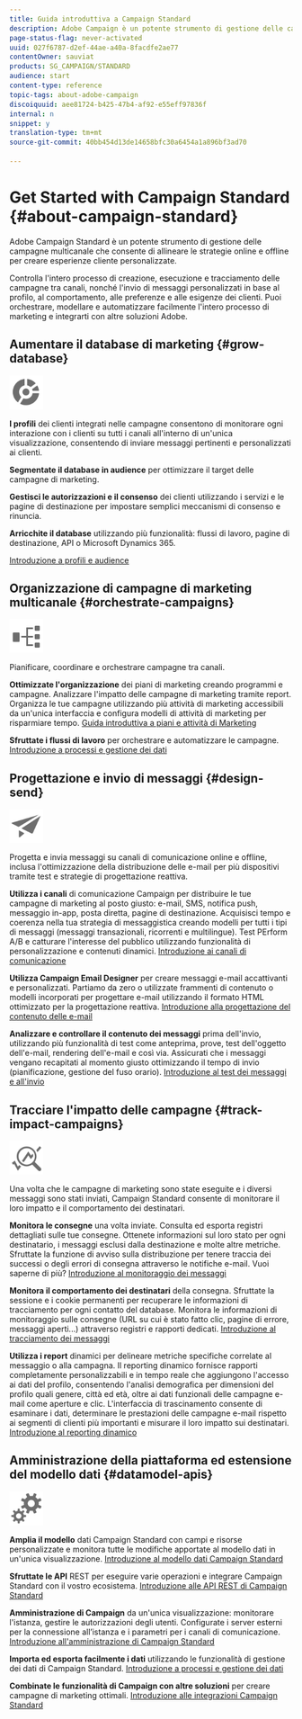 ```yaml
---
title: Guida introduttiva a Campaign Standard
description: Adobe Campaign è un potente strumento di gestione delle campagne multicanale che ti consente di allineare le tue strategie online e offline per creare esperienze cliente personalizzate.
page-status-flag: never-activated
uuid: 027f6787-d2ef-44ae-a40a-8facdfe2ae77
contentOwner: sauviat
products: SG_CAMPAIGN/STANDARD
audience: start
content-type: reference
topic-tags: about-adobe-campaign
discoiquuid: aee81724-b425-47b4-af92-e55eff97836f
internal: n
snippet: y
translation-type: tm+mt
source-git-commit: 40bb454d13de14658bfc30a6454a1a896bf3ad70

---
```



# Get Started with Campaign Standard {#about-campaign-standard}

Adobe Campaign Standard è un potente strumento di gestione delle campagne multicanale che consente di allineare le strategie online e offline per creare esperienze cliente personalizzate.

Controlla l&#39;intero processo di creazione, esecuzione e tracciamento delle campagne tra canali, nonché l&#39;invio di messaggi personalizzati in base al profilo, al comportamento, alle preferenze e alle esigenze dei clienti. Puoi orchestrare, modellare e automatizzare facilmente l&#39;intero processo di marketing e integrarti con altre soluzioni Adobe.

## Aumentare il database di marketing {#grow-database}

<img width="60px" alt="condizioni" src="assets/icon_segment.svg"/>

**I profili** dei clienti integrati nelle campagne consentono di monitorare ogni interazione con i clienti su tutti i canali all&#39;interno di un&#39;unica visualizzazione, consentendo di inviare messaggi pertinenti e personalizzati ai clienti.

**Segmentate il database in audience** per ottimizzare il target delle campagne di marketing.

**Gestisci le autorizzazioni e il consenso** dei clienti utilizzando i servizi e le pagine di destinazione per impostare semplici meccanismi di consenso e rinuncia.

**Arricchite il database** utilizzando più funzionalità: flussi di lavoro, pagine di destinazione, API o Microsoft Dynamics 365.

[Introduzione a profili e audience](../../audiences/using/get-started-profiles-and-audiences.md)

## Organizzazione di campagne di marketing multicanale {#orchestrate-campaigns}

<img width="60px" alt="condizioni" src="assets/icon_workflows.svg"/>

Pianificare, coordinare e orchestrare campagne tra canali.

**Ottimizzate l&#39;organizzazione** dei piani di marketing creando programmi e campagne. Analizzare l&#39;impatto delle campagne di marketing tramite report. Organizza le tue campagne utilizzando più attività di marketing accessibili da un&#39;unica interfaccia e configura modelli di attività di marketing per risparmiare tempo. [Guida introduttiva a piani e attività di Marketing](../../start/using/programs-and-campaigns.md)

**Sfruttate i flussi di lavoro** per orchestrare e automatizzare le campagne. [Introduzione a processi e gestione dei dati](../../automating/using/get-started-workflows.md)

## Progettazione e invio di messaggi {#design-send}

<img width="60px" alt="condizioni" src="assets/icon_send.svg"/>

Progetta e invia messaggi su canali di comunicazione online e offline, inclusa l&#39;ottimizzazione della distribuzione delle e-mail per più dispositivi tramite test e strategie di progettazione reattiva.

**Utilizza i canali** di comunicazione Campaign per distribuire le tue campagne di marketing al posto giusto: e-mail, SMS, notifica push, messaggio in-app, posta diretta, pagine di destinazione. Acquisisci tempo e coerenza nella tua strategia di messaggistica creando modelli per tutti i tipi di messaggi (messaggi transazionali, ricorrenti e multilingue). Test PErform A/B e catturare l&#39;interesse del pubblico utilizzando funzionalità di personalizzazione e contenuti dinamici. [Introduzione ai canali di comunicazione](../../channels/using/get-started-communication-channels.md)

**Utilizza Campaign Email Designer** per creare messaggi e-mail accattivanti e personalizzati. Partiamo da zero o utilizzate frammenti di contenuto o modelli incorporati per progettare e-mail utilizzando il formato HTML ottimizzato per la progettazione reattiva. [Introduzione alla progettazione del contenuto delle e-mail](../../designing/using/designing-content-in-adobe-campaign.md)

**Analizzare e controllare il contenuto dei messaggi** prima dell&#39;invio, utilizzando più funzionalità di test come anteprima, prove, test dell&#39;oggetto dell&#39;e-mail, rendering dell&#39;e-mail e così via. Assicurati che i messaggi vengano recapitati al momento giusto ottimizzando il tempo di invio (pianificazione, gestione del fuso orario). [Introduzione al test dei messaggi e all&#39;invio](../../sending/using/get-started-sending-messages.md)

## Tracciare l&#39;impatto delle campagne {#track-impact-campaigns}

<img width="60px" alt="condizioni" src="assets/icon_report.svg"/>

Una volta che le campagne di marketing sono state eseguite e i diversi messaggi sono stati inviati, Campaign Standard consente di monitorare il loro impatto e il comportamento dei destinatari.

**Monitora le consegne** una volta inviate. Consulta ed esporta registri dettagliati sulle tue consegne. Ottenete informazioni sul loro stato per ogni destinatario, i messaggi esclusi dalla destinazione e molte altre metriche.
Sfruttate la funzione di avviso sulla distribuzione per tenere traccia dei successi o degli errori di consegna attraverso le notifiche e-mail. Vuoi saperne di più? [Introduzione al monitoraggio dei messaggi](../../sending/using/monitoring-a-delivery.md)

**Monitora il comportamento dei destinatari** della consegna. Sfruttate la sessione e i cookie permanenti per recuperare le informazioni di tracciamento per ogni contatto del database. Monitora le informazioni di monitoraggio sulle consegne (URL su cui è stato fatto clic, pagine di errore, messaggi aperti...) attraverso registri e rapporti dedicati. [Introduzione al tracciamento dei messaggi](../../sending/using/tracking-messages.md)

**Utilizza i report** dinamici per delineare metriche specifiche correlate al messaggio o alla campagna. Il reporting dinamico fornisce rapporti completamente personalizzabili e in tempo reale che aggiungono l&#39;accesso ai dati del profilo, consentendo l&#39;analisi demografica per dimensioni del profilo quali genere, città ed età, oltre ai dati funzionali delle campagne e-mail come aperture e clic. L&#39;interfaccia di trascinamento consente di esaminare i dati, determinare le prestazioni delle campagne e-mail rispetto ai segmenti di clienti più importanti e misurare il loro impatto sui destinatari. [Introduzione al reporting dinamico](../../reporting/using/about-dynamic-reports.md)

## Amministrazione della piattaforma ed estensione del modello dati {#datamodel-apis}

<img width="60px" alt="condizioni" src="assets/icon_admin.svg"/>

**Amplia il modello** dati Campaign Standard con campi e risorse personalizzate e monitora tutte le modifiche apportate al modello dati in un&#39;unica visualizzazione. [Introduzione al modello dati Campaign Standard](../../developing/using/get-started-data-model.md)

**Sfruttate le API** REST per eseguire varie operazioni e integrare Campaign Standard con il vostro ecosistema. [Introduzione alle API REST di Campaign Standard](../../api/using/about-campaign-standard-apis.md)

**Amministrazione di Campaign** da un&#39;unica visualizzazione: monitorare l&#39;istanza, gestire le autorizzazioni degli utenti. Configurate i server esterni per la connessione all’istanza e i parametri per i canali di comunicazione. [Introduzione all&#39;amministrazione di Campaign Standard](../../administration/using/get-started-campaign-administration.md)

**Importa ed esporta facilmente i dati** utilizzando le funzionalità di gestione dei dati di Campaign Standard. [Introduzione a processi e gestione dei dati](../../automating/using/get-started-workflows.md)

**Combinate le funzionalità di Campaign con altre soluzioni** per creare campagne di marketing ottimali. [Introduzione alle integrazioni Campaign Standard](../../integrating/using/get-started-campaign-integrations.md)
